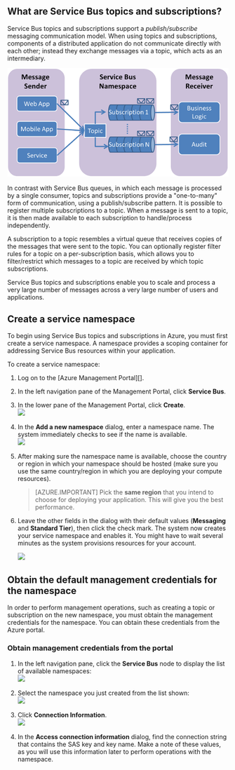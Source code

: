 ## What are Service Bus topics and subscriptions?

Service Bus topics and subscriptions support a *publish/subscribe* messaging communication model. When using topics and subscriptions, components of a distributed application do not communicate directly with each other; instead they exchange messages via a topic, which acts as an intermediary.

![TopicConcepts](./media/howto-service-bus-topics/sb-topics-01.png)

In contrast with Service Bus queues, in which each message is processed by a single consumer, topics and subscriptions provide a "one-to-many" form of communication, using a publish/subscribe pattern. It is possible to
register multiple subscriptions to a topic. When a message is sent to a topic, it is then made available to each subscription to handle/process independently.

A subscription to a topic resembles a virtual queue that receives copies of the messages that were sent to the topic. You can optionally register filter rules for a topic on a per-subscription basis, which allows you to filter/restrict which messages to a topic are received by which topic subscriptions.

Service Bus topics and subscriptions enable you to scale and process a very large number of messages across a very large number of users and applications.

## Create a service namespace

To begin using Service Bus topics and subscriptions in Azure, you must first create a service namespace. A namespace provides a scoping container for addressing Service Bus resources within your application.

To create a service namespace:

1.  Log on to the [Azure Management Portal][].

2.  In the left navigation pane of the Management Portal, click **Service Bus**.

3.  In the lower pane of the Management Portal, click **Create**.   
    ![][0]

4.  In the **Add a new namespace** dialog, enter a namespace name. The system immediately checks to see if the name is available.   
    ![][2]

5.  After making sure the namespace name is available, choose the country or region in which your namespace should be hosted (make sure you use the same country/region in which you are deploying your compute resources).

	> [AZURE.IMPORTANT] Pick the **same region** that you intend to choose for deploying your application. This will give you the best performance.

6. 	Leave the other fields in the dialog with their default values (**Messaging** and **Standard Tier**), then click the check mark. The system now creates your service namespace and enables it. You might have to wait several minutes as the system provisions resources for your account.

	![][6]

## Obtain the default management credentials for the namespace

In order to perform management operations, such as creating a topic or subscription on the new namespace, you must obtain the management credentials for the namespace. You can obtain these credentials from the Azure portal.

### Obtain management credentials from the portal

1.  In the left navigation pane, click the **Service Bus** node to display the list of available namespaces:   
    ![][0]

2.  Select the namespace you just created from the list shown:   
    ![][3]

3.  Click **Connection Information**.   
    ![][4]

4.  In the **Access connection information** dialog, find the connection string that contains the SAS key and key name. Make a note of these values, as you will use this information later to perform operations with the namespace. 


  [Azure portal]: http://manage.windowsazure.cn
  [0]: ./media/howto-service-bus-topics/sb-queues-13.png
  [2]: ./media/howto-service-bus-topics/sb-queues-04.png
  [3]: ./media/howto-service-bus-topics/sb-queues-09.png
  [4]: ./media/howto-service-bus-topics/sb-queues-06.png
  
  [6]: ./media/howto-service-bus-topics/getting-started-multi-tier-27.png

